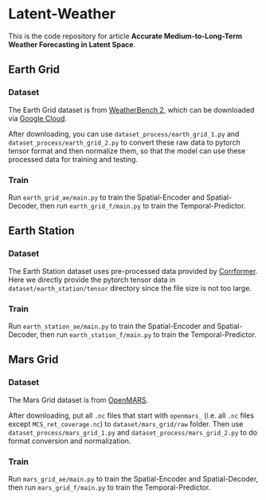 # Latent-Weather

This is the code repository for article **Accurate Medium-to-Long-Term Weather Forecasting in Latent Space**.

## Earth Grid

### Dataset

The Earth Grid dataset is from [WeatherBench 2](https://weatherbench2.readthedocs.io/en/latest/data-guide.html), which can be downloaded via [Google Cloud](https://console.cloud.google.com/storage/browser/weatherbench2/datasets/era5/1959-2023_01_10-wb13-6h-1440x721_with_derived_variables.zarr).

After downloading, you can use `dataset_process/earth_grid_1.py` and `dataset_process/earth_grid_2.py` to convert these raw data to pytorch tensor format and then normalize them, so that the model can use these processed data for training and testing.

### Train

Run `earth_grid_ae/main.py` to train the Spatial-Encoder and Spatial-Decoder, then run `earth_grid_f/main.py` to train the Temporal-Predictor.

## Earth Station

### Dataset

The Earth Station dataset uses pre-processed data provided by [Corrformer](https://codeocean.com/capsule/0341365/tree/v1). Here we directly provide the pytorch tensor data in `dataset/earth_station/tensor` directory since the file size is not too large.

### Train

Run `earth_station_ae/main.py` to train the Spatial-Encoder and Spatial-Decoder, then run `earth_station_f/main.py` to train the Temporal-Predictor.

## Mars Grid

### Dataset

The Mars Grid dataset is from [OpenMARS](https://ordo.open.ac.uk/articles/dataset/OpenMARS_continuous_MY28-35_standard_database/24573205).

After downloading, put all `.nc` files that start with `openmars_` (i.e. all `.nc` files except `MCS_ret_coverage.nc`) to `dataset/mars_grid/raw` folder. Then use `dataset_process/mars_grid_1.py` and `dataset_process/mars_grid_2.py` to do format conversion and normalization.

### Train

Run `mars_grid_ae/main.py` to train the Spatial-Encoder and Spatial-Decoder, then run `mars_grid_f/main.py` to train the Temporal-Predictor.
